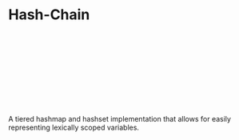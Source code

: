 # Hash-Chain

<div style="width: 500px; height: 150px; background: center no-repeat url(./icon.svg);"></div>

A tiered hashmap and hashset implementation that allows for easily representing lexically scoped variables.

